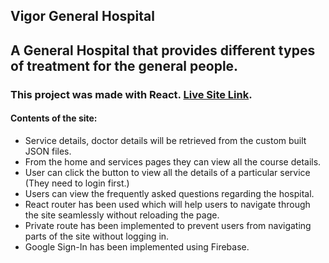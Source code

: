 ## Vigor General Hospital

## A General Hospital that provides different types of treatment for the general people.

### This project was made with React. [Live Site Link](https://vigor-general-hospital.web.app/).

#### Contents of the site:

- Service details, doctor details will be retrieved from the custom built JSON files.
- From the home and services pages they can view all the course details.
- User can click the button to view all the details of a particular service (They need to login first.)
- Users can view the frequently asked questions regarding the hospital.
- React router has been used which will help users to navigate through the site seamlessly without reloading the page.
- Private route has been implemented to prevent users from navigating parts of the site without logging in.
- Google Sign-In has been implemented using Firebase.

